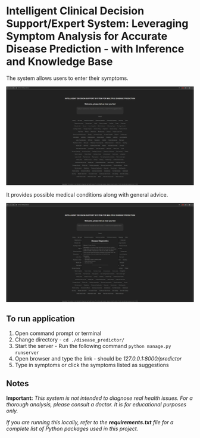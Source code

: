 # Intelligent Clinical Decision Support/Expert System: Leveraging Symptom Analysis for Accurate Disease Prediction - with Inference and Knowledge Base

The system allows users to enter their symptoms.

![Simple user interface](/data/picture.png "Interface")

It provides possible medical conditions along with general advice.

![Possible medical conditions with advice](/data/picture2.png "Condition and advice")


## To run application

1. Open command prompt or terminal
2. Change directory - `cd ./disease_predictor/`
3. Start the server - Run the following command `python manage.py runserver`
4. Open browser and type the link - should be _127.0.0.1:8000/predictor_
5. Type in symptoms or click the symptoms listed as suggestions

## Notes

**Important:** _This system is not intended to diagnose real health issues. For a thorough analysis, please consult a doctor. It is for educational purposes only._

_If you are running this locally, refer to the **requirements.txt** file for a complete list of Python packages used in this project._
